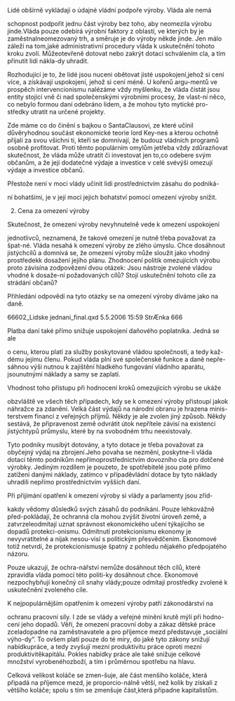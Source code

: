 
Lidé obšírně vykládají o údajné vládní podpoře výroby. Vláda ale nemá

schopnost podpořit jednu část výroby bez toho, aby neomezila výrobu jinde.Vláda pouze odebírá výrobní faktory z oblastí, ve kterých by je zaměstnalneomezovaný trh, a směruje je do výroby někde jinde. Jen málo záleží na tom,jaké administrativní procedury vláda k uskutečnění tohoto kroku zvolí. Můžeotevřeně dotovat nebo zakrýt dotaci schválením cla, a tím přinutit lidi nákla-dy uhradit.

Rozhodující je to, že lidé jsou nuceni obětovat jisté uspokojení,jehož si cení více, a získávají uspokojení, jehož si cení méně. U kořenů argu-mentů ve prospěch intervencionismu nalézáme vždy myšlenku, že vláda čistát jsou entity stojící vně či nad společenskými výrobními procesy, že vlast-ní něco, co nebylo formou daní odebráno lidem, a že mohou tyto mytické pro-středky utratit na určené projekty.

Zde máme co do činění s bajkou o SantaClausovi, ze které učinil důvěryhodnou součást ekonomické teorie lord Key-nes a kterou ochotně přijali za svou všichni ti, kteří se domnívají, že budouz vládních programů osobně profitovat. Proti těmto populárním omylům jetřeba vždy zdůrazňovat skutečnost, že vláda může utratit či investovat jen to,co odebere svým občanům, a že její dodatečné výdaje a investice v celé svévýši omezují výdaje a investice občanů.

Přestože není v moci vlády učinit lidi prostřednictvím zásahu do podniká-

ní bohatšími, je v její moci jejich bohatství pomocí omezení výroby snížit.

2. Cena za omezení výroby

Skutečnost, že omezení výroby nevyhnutelně vede k omezení uspokojení

jednotlivců, neznamená, že takové omezení je nutně třeba považovat za špat-né. Vláda nesahá k omezení výroby ze zlého úmyslu. Chce dosáhnout jistýchcílů a domnívá se, že omezení výroby může sloužit jako vhodný prostředekk dosažení jejího plánu. Zhodnocení politik omezujících výrobu proto závisína zodpovězení dvou otázek: Jsou nástroje zvolené vládou vhodné k dosaže-ní požadovaných cílů? Stojí uskutečnění tohoto cíle za strádání občanů?

Přihledání odpovědí na tyto otázky se na omezení výroby díváme jako na daně.

66602_Lidske jednani_final.qxd 5.5.2006 15:59 StrÆnka 666

Platba daní také přímo snižuje uspokojení daňového poplatníka. Jedná se ale

o cenu, kterou platí za služby poskytované vládou společnosti, a tedy kaž-dému jejímu členu. Pokud vláda plní své společenské funkce a daně nepře-sáhnou výši nutnou k zajištění hladkého fungování vládního aparátu, jsounutnými náklady a samy se zaplatí.

Vhodnost toho přístupu při hodnocení kroků omezujících výrobu se ukáže

obzvláště ve všech těch případech, kdy se k omezení výroby přistoupí jakok náhražce za zdanění. Velká část výdajů na národní obranu je hrazena minis-terstvem financí z veřejných příjmů. Někdy je ale zvolen jiný způsob. Někdy sestává, že připravenost země odvrátit útok nepřítele závisí na existenci jistýchtypů průmyslu, které by na svobodném trhu neexistovaly.

Tyto podniky musíbýt dotovány, a tyto dotace je třeba považovat za obyčejný výdaj na zbrojení.Jeho povaha se nezmění, poskytne-li vláda dotaci těmto podnikům nepřímoprostřednictvím dovozního cla pro dotčené výrobky. Jediným rozdílem je pouzeto, že spotřebitelé jsou poté přímo zatíženi danými náklady, zatímco v případěvládní dotace by tyto náklady uhradili nepřímo prostřednictvím vyšších daní.

Při přijímání opatření k omezení výroby si vlády a parlamenty jsou zříd-

kakdy vědomy důsledků svých zásahů do podnikání. Pouze lehkovážně před-pokládají, že ochranná cla mohou zvýšit životní úroveň země, a zatvrzeleodmítají uznat správnost ekonomického učení týkajícího se dopadů protekci-onismu. Odmítnutí protekcionismu ekonomy je nevyvratitelné a nijak nesou-visí s politickým přesvědčením. Ekonomové totiž netvrdí, že protekcionismusje špatný z pohledu nějakého předpojatého názoru.

Pouze ukazují, že ochra-nářství nemůže dosáhnout těch cílů, které zpravidla vláda pomocí této politi-ky dosáhnout chce. Ekonomové nezpochybňují konečný cíl snahy vlády;pouze odmítají prostředky zvolené k uskutečnění zvoleného cíle.

K nejpopulárnějším opatřením k omezení výroby patří zákonodárství na

ochranu pracovní síly. I zde se vlády a veřejné mínění krutě mýlí při hodno-cení jeho dopadů. Věří, že omezení pracovní doby a zákaz dětské práce zceladopadne na zaměstnavatele a pro příjemce mezd představuje „sociální výho-dy“. To ovšem platí pouze do té míry, do jaké tyto zákony snižují nabídkupráce, a tedy zvyšují mezní produktivitu práce oproti mezní produktivitěkapitálu. Pokles nabídky práce ale také snižuje celkové množství vyrobenéhozboží, a tím i průměrnou spotřebu na hlavu.

Celková velikost koláče se zmen-šuje, ale část menšího koláče, která připadá na příjemce mezd, je proporcio-nálně větší, než kolik by získali z většího koláče; spolu s tím se zmenšuje část,která připadne kapitalistům.
